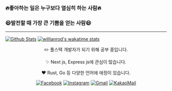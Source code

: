 ### :fire:좋아하는 일은 누구보다 열심히 하는 사람:fire:
### :satisfied:발전할 때 가장 큰 기쁨을 얻는 사람:satisfied:
---

[![Github Stats](https://github-readme-stats.vercel.app/api?username=al-co-js&count_private=true&show_icons=true&theme=dracula&include_all_commits=true)](https://github.com/anuraghazra/github-readme-stats)
[![willianrod's wakatime stats](https://github-readme-stats.vercel.app/api/wakatime?username=al_co_js&theme=dracula)](https://github.com/anuraghazra/github-readme-stats)

<div align="center">

:pencil2: 풀스택 개발자가 되기 위해 공부 중입니다.

:sparkles: Next js, Express js에 관심이 많습니다.

:heart: Rust, Go 등 다양한 언어에 애정이 있습니다.

[![Facebook](https://img.shields.io/badge/-Facebook-282a36?logo=facebook)](https://facebook.com/al.co.j.s)
[![Instagram](https://img.shields.io/badge/-Instagram-282a36?logo=instagram)](https://instagram.com/al.co.js)
[![Gmail](https://img.shields.io/badge/-Gmail-282a36?logo=gmail)](mailto:shimjs81@gmail.com)
[![KakaoMail](https://img.shields.io/badge/-Kakao-282a36?logo=kakao)](mailto:al.co.js@kakao.com)

</div>
